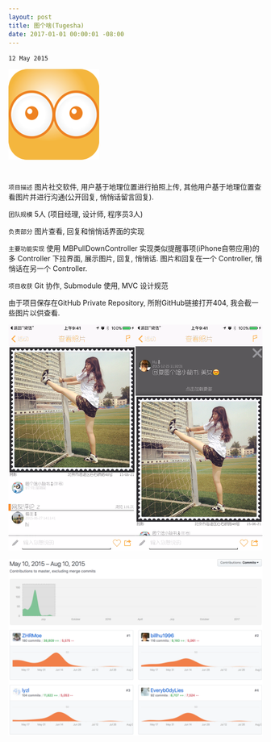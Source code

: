 ```yaml
---
layout: post
title: 图个啥(Tugesha)
date: 2017-01-01 00:00:01 -08:00
---
```

`12 May 2015`

![](assets/images/tugesha/icon.png)
<center>
<h1>
<a href="https://github.com/billhu1996/TuGeSha-iOS/" class="fa fa-github"></a>
</h1>
</center>

`项目描述` 图片社交软件, 用户基于地理位置进行拍照上传, 其他用户基于地理位置查看图片并进行沟通(公开回复, 悄悄话留言回复).

`团队规模` 5人 (项目经理, 设计师, 程序员3人)

`负责部分` 图片查看, 回复和悄悄话界面的实现

`主要功能实现` 使用 MBPullDownController 实现类似提醒事项(iPhone自带应用)的多 Controller 下拉界面, 展示图片, 回复, 悄悄话. 图片和回复在一个 Controller, 悄悄话在另一个 Controller.

`项目收获` Git 协作, Submodule 使用, MVC 设计规范


由于项目保存在GitHub Private Repository, 所附GitHub链接打开404, 我会截一些图片以供查看.

![](/assets/images/tugesha/sc1.png)
  
  
![](/assets/images/tugesha/sc2.png)

